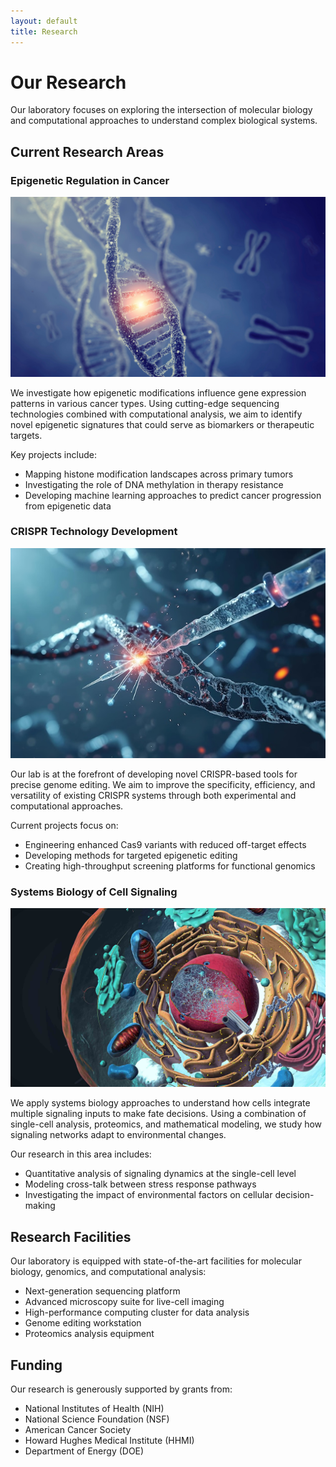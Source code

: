 ```yaml
---
layout: default
title: Research
---
```


# Our Research

Our laboratory focuses on exploring the intersection of molecular biology and computational approaches to understand complex biological systems.

## Current Research Areas

### Epigenetic Regulation in Cancer

![Research Image](assets/images/research1.jpg)

We investigate how epigenetic modifications influence gene expression patterns in various cancer types. Using cutting-edge sequencing technologies combined with computational analysis, we aim to identify novel epigenetic signatures that could serve as biomarkers or therapeutic targets.

Key projects include:
- Mapping histone modification landscapes across primary tumors
- Investigating the role of DNA methylation in therapy resistance
- Developing machine learning approaches to predict cancer progression from epigenetic data

### CRISPR Technology Development

![Research Image](assets/images/research2.jpg)

Our lab is at the forefront of developing novel CRISPR-based tools for precise genome editing. We aim to improve the specificity, efficiency, and versatility of existing CRISPR systems through both experimental and computational approaches.

Current projects focus on:
- Engineering enhanced Cas9 variants with reduced off-target effects
- Developing methods for targeted epigenetic editing
- Creating high-throughput screening platforms for functional genomics

### Systems Biology of Cell Signaling

![Research Image](assets/images/research3.jpg)

We apply systems biology approaches to understand how cells integrate multiple signaling inputs to make fate decisions. Using a combination of single-cell analysis, proteomics, and mathematical modeling, we study how signaling networks adapt to environmental changes.

Our research in this area includes:
- Quantitative analysis of signaling dynamics at the single-cell level
- Modeling cross-talk between stress response pathways
- Investigating the impact of environmental factors on cellular decision-making

## Research Facilities

Our laboratory is equipped with state-of-the-art facilities for molecular biology, genomics, and computational analysis:

- Next-generation sequencing platform
- Advanced microscopy suite for live-cell imaging
- High-performance computing cluster for data analysis
- Genome editing workstation
- Proteomics analysis equipment

## Funding

Our research is generously supported by grants from:
- National Institutes of Health (NIH)
- National Science Foundation (NSF)
- American Cancer Society
- Howard Hughes Medical Institute (HHMI)
- Department of Energy (DOE)
